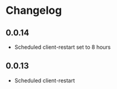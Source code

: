 # Changelog

## 0.0.14
- Scheduled client-restart set to 8 hours

## 0.0.13
- Scheduled client-restart
